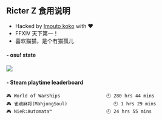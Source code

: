 ## Ricter Z 食用说明
- Hacked by [Imouto koko](https://osu.ppy.sh/users/7679162) with ❤️
- FFXIV 天下第一！
- 喜欢猫猫，是个冇猫孤儿

#### - osu! state
![](http://97.64.19.89:8080/api/v1/stat/4448675)

<!-- steam-box start -->
#### - Steam playtime leaderboard
```text
🎮 World of Warships                 🕘 280 hrs 44 mins
🎮 雀魂麻将(MahjongSoul)                 🕘 1 hrs 29 mins
🎮 NieR:Automata™                    🕘 24 hrs 55 mins
```
<!-- Powered by https://github.com/YouEclipse/steam-box . -->
<!-- steam-box end -->
